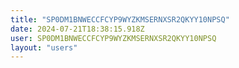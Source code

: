 ```yaml
---
title: "SP0DM1BNWECCFCYP9WYZKMSERNXSR2QKYY10NPSQ"
date: 2024-07-21T18:38:15.918Z
user: SP0DM1BNWECCFCYP9WYZKMSERNXSR2QKYY10NPSQ
layout: "users"
---
```

    